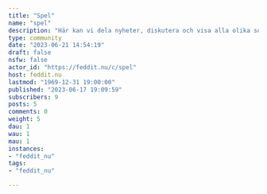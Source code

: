 ```yaml
---
title: "Spel" 
name: "spel"
description: "Här kan vi dela nyheter, diskutera och visa alla olika sorters spel som digitala spel, brädspel, sällskapsspel, kortspel och TCG.Vi strävar efter att ha en avslappnad och trevlig miljö, så använd sunt förnuft och respektera varandra.# Regler* Reglerna beskrivna på [feddit.nu](https://feddit.nu/) framsida gäller även här.* Trådar om spel och dobbel är inte tillåtet* Själv och/eller direkt reklam eller länkar till olika sälj- auktions-sidor eller liknande är inte tillåtna. * Information rabatter och länkar till spel på etablerade spelplattformar (GOG, Epic Games, Steam osv.) är primärt tillåtet. "
type: community
date: "2023-06-21 14:54:19"
draft: false
nsfw: false
actor_id: "https://feddit.nu/c/spel"
host: feddit.nu
lastmod: "1969-12-31 19:00:00"
published: "2023-06-17 19:09:59"
subscribers: 9
posts: 5
comments: 0
weight: 5
dau: 1
wau: 1
mau: 1
instances:
- "feddit_nu"
tags: 
- "feddit_nu"

---
```

